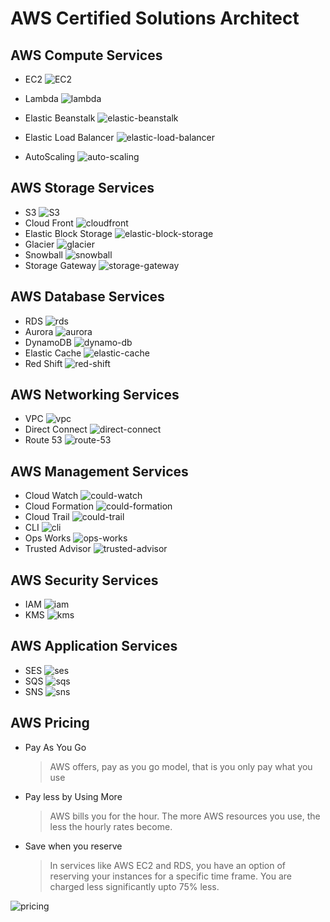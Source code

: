 # AWS Certified Solutions Architect

## AWS Compute Services

+ EC2
    ![EC2](./asserts/ec2-1.png)

+ Lambda
    ![lambda](./asserts/lambda-1.png)
+ Elastic Beanstalk
    ![elastic-beanstalk](./asserts/elastic-beanstalk-1.png)
+ Elastic Load Balancer
    ![elastic-load-balancer](./asserts/elastic-load-balancer-1.png)
+ AutoScaling
    ![auto-scaling](./asserts/auto-scaling-1.png)

## AWS Storage Services

+ S3
  ![S3](./asserts/S3-1.png)
+ Cloud Front
  ![cloudfront](./asserts/cloudfront-1.png)
+ Elastic Block Storage
  ![elastic-block-storage](./asserts/elastic-block-storage-1.png)
+ Glacier
  ![glacier](./asserts/glacier-1.png)
+ Snowball
  ![snowball](./asserts/snowball-1.png)
+ Storage Gateway
  ![storage-gateway](./asserts/storage-gateway-1.png)

## AWS Database Services

+ RDS
  ![rds](./asserts/rds-1.png)
+ Aurora
  ![aurora](./asserts/aurora-1.png)
+ DynamoDB
  ![dynamo-db](./asserts/dynamo-db-1.png)
+ Elastic Cache
  ![elastic-cache](./asserts/elastic-cache-1.png)
+ Red Shift
  ![red-shift](./asserts/red-shift-1.png)

## AWS Networking Services

+ VPC
  ![vpc](./asserts/vpc-1.png)
+ Direct Connect
  ![direct-connect](./asserts/direct-connect-1.png)
+ Route 53
  ![route-53](./asserts/route-53-1.png)

## AWS Management Services

+ Cloud Watch
  ![could-watch](./asserts/could-watch-1.png)
+ Cloud Formation
  ![could-formation](./asserts/could-formation-1.png)
+ Cloud Trail
  ![could-trail](./asserts/could-trail-1.png)
+ CLI
  ![cli](./asserts/cli-1.png)
+ Ops Works
  ![ops-works](./asserts/ops-works-1.png)
+ Trusted Advisor
  ![trusted-advisor](./asserts/trusted-advisor-1.png)

## AWS Security Services

+ IAM
  ![iam](./asserts/iam-1.png)
+ KMS
  ![kms](./asserts/kms-1.png)

## AWS Application Services

+ SES
  ![ses](./asserts/ses-1.png)
+ SQS
  ![sqs](./asserts/sqs-1.png)
+ SNS
  ![sns](./asserts/sns-1.png)

## AWS Pricing

+ Pay As You Go
  > AWS offers, pay as you go model, that is you only pay what you use

+ Pay less by Using More
  > AWS bills you for the hour. The more AWS resources you use, the less the hourly rates become.

+ Save when you reserve
  > In services like AWS EC2 and RDS, you have an option of reserving your instances for a specific time frame. You are charged less significantly upto 75% less.

![pricing](./asserts/pricing-1.png)
